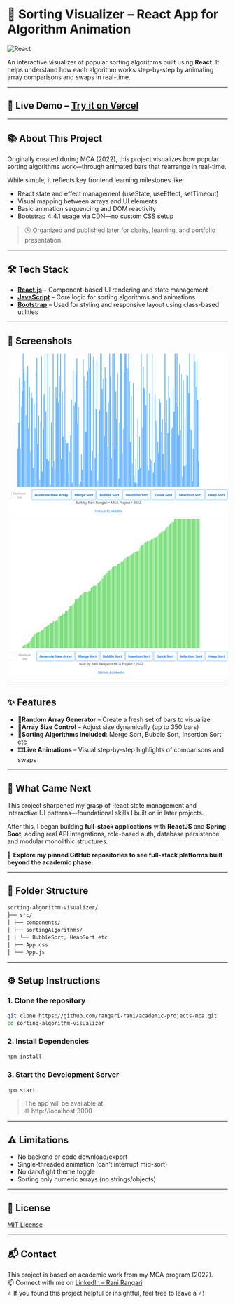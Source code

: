 # 🔢 Sorting Visualizer – React App for Algorithm Animation  

![React](https://img.shields.io/badge/React-20232A?style=for-the-badge&logo=react&logoColor=61DAFB)  

An interactive visualizer of popular sorting algorithms built using **React**. It helps understand how each algorithm works step-by-step by animating array comparisons and swaps in real-time.

---

## 🚀 Live Demo – [Try it on Vercel](https://visualizer-blush.vercel.app/)

---

## 📚 About This Project  

Originally created during MCA (2022), this project visualizes how popular sorting algorithms work—through animated bars that rearrange in real-time.  

While simple, it reflects key frontend learning milestones like:  
- React state and effect management (useState, useEffect, setTimeout)
- Visual mapping between arrays and UI elements
- Basic animation sequencing and DOM reactivity
- Bootstrap 4.4.1 usage via CDN—no custom CSS setup

> 🕒 Organized and published later for clarity, learning, and portfolio presentation.

---

## 🛠️ Tech Stack

- **[React.js](https://reactjs.org/)** – Component-based UI rendering and state management
- **[JavaScript](https://www.javascript.com/)** – Core logic for sorting algorithms and animations
- **[Bootstrap](https://getbootstrap.com/)** – Used for styling and responsive layout using class-based utilities

---

## 📸 Screenshots

![New Array](https://github.com/rangari-rani/academic-projects-mca/blob/a5ee96b0772c271922fec1195dec52ad6749e09f/sorting-algorithm-visualizer/public/newarray.png) 
![Sorted Array](https://github.com/rangari-rani/academic-projects-mca/blob/a5ee96b0772c271922fec1195dec52ad6749e09f/sorting-algorithm-visualizer/public/afterarray.png)  

---

## ✨ Features

- 🔁**Random Array Generator** – Create a fresh set of bars to visualize
- 📏**Array Size Control** – Adjust size dynamically (up to 350 bars)
- 🧠**Sorting Algorithms Included**: Merge Sort, Bubble Sort, Insertion Sort etc
- 🎞️**Live Animations** – Visual step-by-step highlights of comparisons and swaps
  
---

## 🔄 What Came Next

This project sharpened my grasp of React state management and interactive UI patterns—foundational skills I built on in later projects.

After this, I began building **full-stack applications** with **ReactJS** and **Spring Boot**, adding real API integrations, role-based auth, database persistence, and modular monolithic structures.

📌 **Explore my pinned GitHub repositories to see full-stack platforms built beyond the academic phase.**

---

## 📁 Folder Structure

```bash
sorting-algorithm-visualizer/
├── src/
│ ├── components/
│ ├── sortingAlgorithms/
│ │ └── BubbleSort, HeapSort etc
│ ├── App.css
│ └── App.js
```

---

## ⚙️ Setup Instructions   

### 1. Clone the repository  

```bash
git clone https://github.com/rangari-rani/academic-projects-mca.git
cd sorting-algorithm-visualizer
```

### 2. Install Dependencies  

```bash
npm install
```

### 3. Start the Development Server  

```bash
npm start
```  
> The app will be available at:   
> 🌐 http://localhost:3000  

---

## ⚠️ Limitations 

- No backend or code download/export
- Single-threaded animation (can’t interrupt mid-sort)
- No dark/light theme toggle
- Sorting only numeric arrays (no strings/objects)

---

## 📜 License

[MIT License](LICENSE)

---

## 📬 Contact

This project is based on academic work from my MCA program (2022).  
📫 Connect with me on [LinkedIn – Rani Rangari](https://www.linkedin.com/in/rani-rangari/)  
⭐ If you found this project helpful or insightful, feel free to leave a ⭐!  
